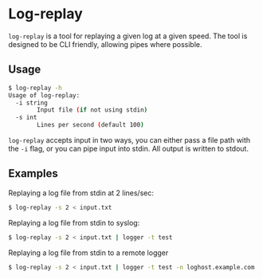# Log-replay

`log-replay` is a tool for replaying a given log at a given speed.  The tool is designed to be CLI friendly, allowing pipes where possible.

## Usage

```bash
$ log-replay -h
Usage of log-replay:
  -i string
    	Input file (if not using stdin)
  -s int
        Lines per second (default 100)
```

`log-replay` accepts input in two ways, you can either pass a file path with the `-i` flag, or you can pipe input into stdin.  All output is written to stdout.

## Examples

Replaying a log file from stdin at 2 lines/sec:

```bash
$ log-replay -s 2 < input.txt
```

Replaying a log file from stdin to syslog:

```bash
$ log-replay -s 2 < input.txt | logger -t test
```

Replaying a log file from stdin to a remote logger

```bash
$ log-replay -s 2 < input.txt | logger -t test -n loghost.example.com
```
